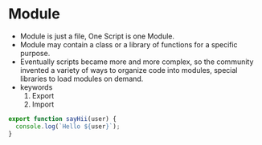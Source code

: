# Module

- Module is just a file, One Script is one Module.
- Module may contain a class or a library of functions for a specific purpose.
- Eventually scripts became more and more complex, so the community invented a variety of ways to organize code into modules, special libraries to load modules on demand.
- keywords
  1. Export
  2. Import

```js
export function sayHii(user) {
  console.log(`Hello ${user}`);
}
```
